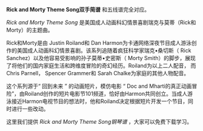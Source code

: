 

**Rick and Morty Theme Song双手简谱** 和五线谱完全对应。

_Rick and Morty Theme Song_ 是美国成人动画科幻情景喜剧瑞克与莫蒂（Rick和Morty）的主题曲。

Rick和Morty是由 Justin Roiland和 Dan
Harmon为卡通网络深夜节目成人游泳创作的美国成人动画科幻情景喜剧。该系列追随着疯狂科学家瑞克•桑切斯（ Rick
Sanchez）以及他容易受影响的孙子莫蒂•史密斯（ Morty
Smith）的脚步，展现了将他们的国内家庭生活和跨维度冒险的奇幻经历。Roiland为以上二人配音， 而Chris Parnell， Spencer
Grammer和 Sarah Chalke为家庭的其他人物配音。

这个系列源于“ 回到未来 ” 的动画短片，模仿电影 “ Doc and
Mharti的真正动画冒险”，由Roiland创作的短片电影节101频道，恰好由Harmon共同创立。当成人游泳接近Harmon电视节目的想法时，他和Roiland决定根据短片开发一个节目，同时进行一些改动。

这里我们提供 _Rick and Morty Theme Song钢琴谱_ ，大家可以免费下载学习。

